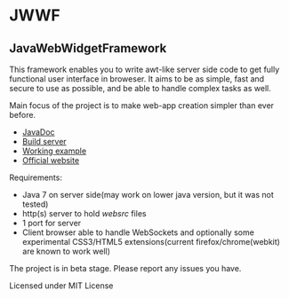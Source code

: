 JWWF
========

JavaWebWidgetFramework
---

This framework enables you to write awt-like server side code to get fully functional user interface in broweser. It aims to be as simple, fast and secure to use as possible, and be able to handle complex tasks as well. 

Main focus of the project is to make web-app creation simpler than ever before.

* [JavaDoc](http://jenkins.magik6k.net/job/JavaWebWidgetFramework/javadoc/)
* [Build server](http://jenkins.magik6k.net/job/JavaWebWidgetFramework/)
* [Working example](http://jwwf.magik6k.net/example/)
* [Official website](http://jwwf.magik6k.net/)

Requirements:
* Java 7 on server side(may work on lower java version, but it was not tested)
* http(s) server to hold *websrc* files
* 1 port for server
* Client browser able to handle WebSockets and optionally some experimental CSS3/HTML5 extensions(current firefox/chrome(webkit) are known to work well) 


The project is in beta stage. Please report any issues you have.

Licensed under MIT License
